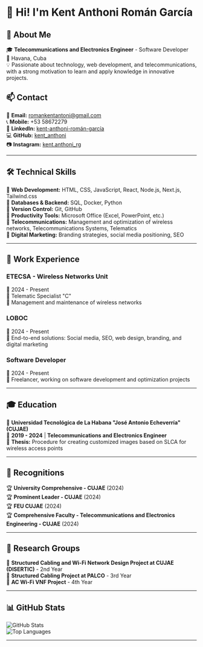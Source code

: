 # 👋 Hi! I'm Kent Anthoni Román García

## 🚀 About Me
🎓 **Telecommunications and Electronics Engineer** - Software Developer  
📍 Havana, Cuba  
💡 Passionate about technology, web development, and telecommunications, with a strong motivation to learn and apply knowledge in innovative projects.

## 📫 Contact
📧 **Email:** [romankentantoni@gmail.com](mailto:romankentantoni@gmail.com)  
📞 **Mobile:** +53 58672279  
🔗 **LinkedIn:** [kent-anthoni-román-garcía](https://www.linkedin.com/in/kent-anthoni-román-garcía)  
💻 **GitHub:** [kent_anthoni](https://github.com/kent_anthoni)  
📷 **Instagram:** [kent.anthoni_rg](https://www.instagram.com/kent.anthoni_rg)  

---

## 🛠️ Technical Skills
🔹 **Web Development:** HTML, CSS, JavaScript, React, Node.js, Next.js, Tailwind.css  
🔹 **Databases & Backend:** SQL, Docker, Python  
🔹 **Version Control:** Git, GitHub  
🔹 **Productivity Tools:** Microsoft Office (Excel, PowerPoint, etc.)  
🔹 **Telecommunications:** Management and optimization of wireless networks, Telecommunications Systems, Telematics  
🔹 **Digital Marketing:** Branding strategies, social media positioning, SEO  

---

## 💼 Work Experience

### **ETECSA - Wireless Networks Unit**  
📅 2024 - Present  
🔹 Telematic Specialist "C"  
🔹 Management and maintenance of wireless networks  

### **LOBOC**  
📅 2024 - Present  
🔹 End-to-end solutions: Social media, SEO, web design, branding, and digital marketing  

### **Software Developer**  
📅 2024 - Present  
🔹 Freelancer, working on software development and optimization projects  

---

## 🎓 Education

🏫 **Universidad Tecnológica de La Habana "José Antonio Echeverría" (CUJAE)**  
📅 **2019 - 2024** | **Telecommunications and Electronics Engineer**  
📝 **Thesis:** Procedure for creating customized images based on SLCA for wireless access points  

---

## 🏅 Recognitions

🏆 **University Comprehensive - CUJAE** (2024)  
🏆 **Prominent Leader - CUJAE** (2024)  
🏆 **FEU CUJAE** (2024)  
🏆 **Comprehensive Faculty - Telecommunications and Electronics Engineering - CUJAE** (2024)  

---

## 🔬 Research Groups

📌 **Structured Cabling and Wi-Fi Network Design Project at CUJAE (DISERTIC)** - 2nd Year  
📌 **Structured Cabling Project at PALCO** - 3rd Year  
📌 **AC Wi-Fi VNF Project** - 4th Year  

---

## 📊 GitHub Stats
![GitHub Stats](https://github-readme-stats.vercel.app/api?username=kent_anthoni&show_icons=true&theme=dark)  
![Top Languages](https://github-readme-stats.vercel.app/api/top-langs/?username=kent_anthoni&layout=compact&theme=dark)

---

<!--
**Kentanthoni/Kentanthoni** is a ✨ _special_ ✨ repository because its `README.md` (this file) appears on your GitHub profile.

Here are some ideas to get you started:

- 🔭 I’m currently working on ...
- 🌱 I’m currently learning ...
- 👯 I’m looking to collaborate on ...
- 🤔 I’m looking for help with ...
- 💬 Ask me about ...
- 📫 How to reach me: ...
- 😄 Pronouns: ...
- ⚡ Fun fact: ...
-->


